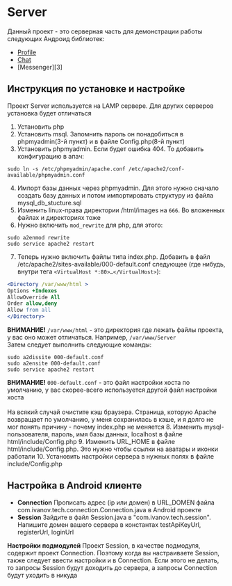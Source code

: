 Server
======

Данный проект - это серверная часть для демонстрации работы следующих Андроид библиотек:
* [Profile][1]
* [Chat][2]
* [Messenger][3]

Инструкция по установке и настройке
----------------------------------------
Проект Server используется на LAMP сервере. Для других серверов установка будет отличаться

1.	Установить php
2.	Установить msql. Запомнить пароль он понадобиться в phpmyadmin(3-й пункт) и в файле Config.php(8-й пункт)
3.	Установить phpmyadmin. Если будет ошибка 404. То добавить конфигурацию в апач:

  ```
sudo ln -s /etc/phpmyadmin/apache.conf /etc/apache2/conf-available/phpmyadmin.conf
```

4.	Импорт базы данных через phpmyadmin. Для этого нужно сначало создать базу данных  и потом импортировать структуру из файла mysql_db_stucture.sql
5.	Изменить linux-права директории /html/images на `666`. Во вложенных файлах  и директориях тоже
6.	Нужно включить `mod_rewrite` для php, для этого: 

  ```
sudo a2enmod rewrite
sudo service apache2 restart
```
7.	Теперь нужно включить файлы типа index.php. Добавить в файл /etc/apache2/sites-available/000-default.conf следующее (где нибудь, внутри тега `<VirtualHost *:80>…</VirtualHost>`):

  ```apache
<Directory /var/www/html >
Options +Indexes
AllowOverride All
Order allow,deny
Allow from all
</Directory>
```
**ВНИМАНИЕ!** `/var/www/html` - это директория где лежать файлы проекта, у вас оно может отличаться. Например, `/var/www/Server`<br/>
Затем следует выполнить следующие команды:

  ```
sudo a2dissite 000-default.conf
sudo a2ensite 000-default.conf
sudo service apache2 restart
```
**ВНИМАНИЕ!** `000-default.conf` - это файл настройки хоста по умолчанию, у вас скорее-всего используется другой файл настройки хоста
<br/><br/>
На всякий случай очистите кэш браузера. Страница, которую Apache возвращает по умолчанию, у меня сохранилась в кэше, и я долго не мог понять причину - почему index.php не меняется
8.	Изменить mysql-пользователя, пароль, имя базы данных, localhost в файле html/include/Config.php
9.	Изменить URL_HOME в файле html/include/Config.php. Это нужно чтобы ссылки на аватары и иконки работали
10. Установить настройки сервера в нужных полях в файле include/Config.php

Настройка в Android клиенте
-------------------------
* **Connection** Прописать адрес (ip или домен) в URL_DOMEN файла com.ivanov.tech.connection.Connection.java в Android проекте
* **Session** Зайдите в файл Session.java в "com.ivanov.tech.session". Напишите домен вашего сервера в константах testApiKeyUrl, registerUrl, loginUrl

**Настройки подмодулей** Проект Session, в качестве подмодуля, содержит проект Connection. Поэтому когда вы настраиваете Session, также следует ввести настройки и в Connection. Если этого не делать, то запросы Session будут доходить до сервера, а запросы Connection будут уходить в никуда

[1]: https://github.com/Igorpi25/Profile
[2]: https://github.com/Igorpi25/Chat
[2]: https://github.com/Igorpi25/Messenger

